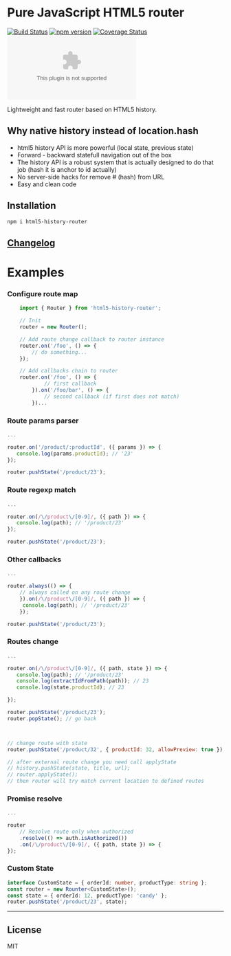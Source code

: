 # Pure JavaScript HTML5 router

[![Build Status](https://travis-ci.org/BusinessDuck/html5-history-router.svg?branch=master)](https://travis-ci.org/BusinessDuck/html5-history-router)
[![npm version](https://badge.fury.io/js/html5-history-router.svg)](https://badge.fury.io/js/html5-history-router)
[![Coverage Status](https://coveralls.io/repos/github/BusinessDuck/html5-history-router/badge.svg?branch=master)](https://coveralls.io/github/BusinessDuck/html5-history-router?branch=master)
![gzip bundle size](http://img.badgesize.io/https://raw.githubusercontent.com/BusinessDuck/html5-history-router/master/lib/router.umd.js.gz)

Lightweight and fast router based on HTML5 history.
## Why native history instead of location.hash

  - html5 history API is more powerful (local state, previous state)
  - Forward - backward statefull navigation out of the box
  - The history API is a robust system that is actually designed to do that job (hash it is anchor to id actually)
  - No server-side hacks for remove # (hash) from URL
  - Easy and clean code

## Installation
```bash
npm i html5-history-router
```

## [Changelog](https://github.com/BusinessDuck/html5-history-router/blob/master/changelog.md)
# Examples

### Configure route map
```js
    import { Router } from 'html5-history-router';

    // Init
    router = new Router();

    // Add route change callback to router instance
    router.on('/foo', () => {
        // do something...
    });

    // Add callbacks chain to router
    router.on('/foo', () => {
            // first callback
        }).on('/foo/bar', () => {
            // second callback (if first does not match)
        })...
```
### Route params parser
```js
...

router.on('/product/:productId', ({ params }) => {
   console.log(params.productId); // '23'
});

router.pushState('/product/23');
```

### Route regexp match
```js
...

router.on(/\/product\/[0-9]/, ({ path }) => {
   console.log(path); // '/product/23'
});

router.pushState('/product/23');
```

### Other callbacks
```js
...

router.always(() => {
    // always called on any route change
    }).on(/\/product\/[0-9]/, ({ path }) => {
     console.log(path); // '/product/23'
    });

router.pushState('/product/23');
```

### Routes change
```js
...

router.on(/\/product\/[0-9]/, ({ path, state }) => {
   console.log(path); // '/product/23'
   console.log(extractIdFromPath(path)); // 23
   console.log(state.productId); // 23

});

router.pushState('/product/23');
router.popState(); // go back



// change route with state
router.pushState('/product/32', { productId: 32, allowPreview: true });

// after external route change you need call applyState
// history.pushState(state, title, url);
// router.applyState();
// then router will try match current location to defined routes
```

### Promise resolve
```js
...

router
    // Resolve route only when authorized
    .resolve(() => auth.isAuthorized())
    .on(/\/product\/[0-9]/, ({ path, state }) => {
});

```

### Custom State
```ts
interface CustomState = { orderId: number, productType: string };
const router = new Rounter<CustomState>();
const state = { orderId: 12, productType: 'candy' };
router.pushState('/product/23', state);
```

---
License
----

MIT

